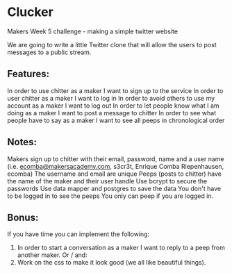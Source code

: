 Clucker
=======

Makers Week 5 challenge - making a simple twitter website

We are going to write a little Twitter clone that will allow the users to post messages to a public stream.

Features:
-----------
In order to use chitter as a maker I want to sign up to the service
In order to user chitter as a maker I want to log in
In order to avoid others to use my account as a maker I want to log out
In order to let people know what I am doing as a maker I want to post a message to chitter
In order to see what people have to say as a maker I want to see all peeps in chronological order

Notes:
--------------

Makers sign up to chitter with their email, password, name and a user name (i.e. ecomba@makersacademy.com, s3cr3t, Enrique Comba Riepenhausen, ecomba)
The username and email are unique
Peeps (posts to chitter) have the name of the maker and their user handle
Use bcrypt to secure the passwords
Use data mapper and postgres to save the data
You don't have to be logged in to see the peeps
You only can peep if you are logged in.

Bonus:
------------

If you have time you can implement the following:
1. In order to start a conversation as a maker I want to reply to a peep from another maker.
      Or / and:
2. Work on the css to make it look good (we all like beautiful things).
